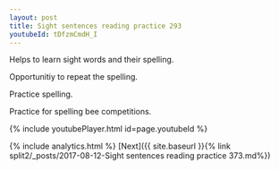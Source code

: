 ```yaml
---
layout: post
title: Sight sentences reading practice 293
youtubeId: tDfzmCmdH_I
---
```

 
 
Helps to learn sight words and their spelling.

Opportunitiy to repeat the spelling. 

Practice spelling. 
 
Practice for spelling bee competitions. 
 
{% include youtubePlayer.html id=page.youtubeId %}
 
 
{% include analytics.html %} 
[Next]({{ site.baseurl }}{% link  split2/_posts/2017-08-12-Sight sentences reading practice 373.md%})
 
